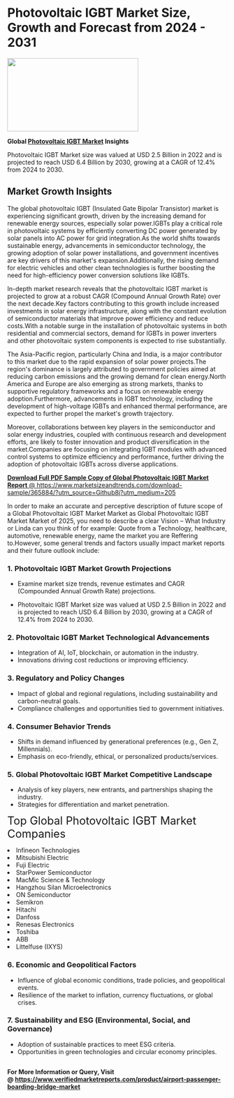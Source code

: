 <H1>Photovoltaic IGBT Market Size, Growth and Forecast from 2024 - 2031</H1><img class="aligncenter size-medium wp-image-584254" src="https://thirdeyenews.in/wp-content/uploads/2024/09/Global-Market-Research-300x168.jpeg" alt="" width="300" height="168" /><p><strong>Global&nbsp;<a href="https://www.marketsizeandtrends.com/download-sample/365884/?utm_source=Github8j?utm_medium=205">Photovoltaic IGBT Market</a> Insights</strong></p><p>Photovoltaic IGBT Market size was valued at USD 2.5 Billion in 2022 and is projected to reach USD 6.4 Billion by 2030, growing at a CAGR of 12.4% from 2024 to 2030.</p><p><h2>Market Growth Insights</h2> <p>The global photovoltaic IGBT (Insulated Gate Bipolar Transistor) market is experiencing significant growth, driven by the increasing demand for renewable energy sources, especially solar power.IGBTs play a critical role in photovoltaic systems by efficiently converting DC power generated by solar panels into AC power for grid integration.As the world shifts towards sustainable energy, advancements in semiconductor technology, the growing adoption of solar power installations, and government incentives are key drivers of this market's expansion.Additionally, the rising demand for electric vehicles and other clean technologies is further boosting the need for high-efficiency power conversion solutions like IGBTs.</p> <p><a href="#"></a></p> <p>In-depth market research reveals that the photovoltaic IGBT market is projected to grow at a robust CAGR (Compound Annual Growth Rate) over the next decade.Key factors contributing to this growth include increased investments in solar energy infrastructure, along with the constant evolution of semiconductor materials that improve power efficiency and reduce costs.With a notable surge in the installation of photovoltaic systems in both residential and commercial sectors, demand for IGBTs in power inverters and other photovoltaic system components is expected to rise substantially.</p> <p>The Asia-Pacific region, particularly China and India, is a major contributor to this market due to the rapid expansion of solar power projects.The region's dominance is largely attributed to government policies aimed at reducing carbon emissions and the growing demand for clean energy.North America and Europe are also emerging as strong markets, thanks to supportive regulatory frameworks and a focus on renewable energy adoption.Furthermore, advancements in IGBT technology, including the development of high-voltage IGBTs and enhanced thermal performance, are expected to further propel the market's growth trajectory.</p> <p>Moreover, collaborations between key players in the semiconductor and solar energy industries, coupled with continuous research and development efforts, are likely to foster innovation and product diversification in the market.Companies are focusing on integrating IGBT modules with advanced control systems to optimize efficiency and performance, further driving the adoption of photovoltaic IGBTs across diverse applications.</p> <p><a href="#"></p><p><span class=""><strong>Download Full PDF Sample Copy of Global Photovoltaic IGBT Market Report</strong> @ <a href="https://www.marketsizeandtrends.com/download-sample/365884/?utm_source=Github8j?utm_medium=205" target="_blank">https://www.marketsizeandtrends.com/download-sample/365884/?utm_source=Github8j?utm_medium=205</a></span></p><p>In order to make an accurate and perceptive description of future scope of a Global&nbsp;Photovoltaic IGBT Market Market as Global&nbsp;Photovoltaic IGBT Market Market of 2025, you need to describe a clear Vision &ndash; What Industry or Linda can you think of for example: Quote from a Technology, healthcare, automotive, renewable energy, name the market you are Reffering to.However, some general trends and factors usually impact market reports and their future outlook include:</p><h3>1.&nbsp;<strong>Photovoltaic IGBT Market Growth Projections</strong></h3><ul><li>Examine market size trends, revenue estimates and CAGR (Compounded Annual Growth Rate) projections.</li><li><p>Photovoltaic IGBT Market size was valued at USD 2.5 Billion in 2022 and is projected to reach USD 6.4 Billion by 2030, growing at a CAGR of 12.4% from 2024 to 2030.</p></li></ul><h3>2.&nbsp;<strong>Photovoltaic IGBT Market Technological Advancements</strong></h3><ul><li>Integration of AI, IoT, blockchain, or automation in the industry.</li><li>Innovations driving cost reductions or improving efficiency.</li></ul><h3>3.&nbsp;<strong>Regulatory and Policy Changes</strong></h3><ul><li>Impact of global and regional regulations, including sustainability and carbon-neutral goals.</li><li>Compliance challenges and opportunities tied to government initiatives.</li></ul><h3>4.&nbsp;<strong>Consumer Behavior Trends</strong></h3><ul><li>Shifts in demand influenced by generational preferences (e.g., Gen Z, Millennials).</li><li>Emphasis on eco-friendly, ethical, or personalized products/services.</li></ul><h3>5.&nbsp;<strong>Global Photovoltaic IGBT Market Competitive Landscape</strong></h3><ul><li>Analysis of key players, new entrants, and partnerships shaping the industry.</li><li>Strategies for differentiation and market penetration.</li></ul><p data-pm-slice="1 1 []"><span style="color: inherit; font-family: inherit; font-size: 25px;">Top Global Photovoltaic IGBT Market Companies</span></p><div class="" data-test-id=""><p><li>Infineon Technologies</li><li> Mitsubishi Electric</li><li> Fuji Electric</li><li> StarPower Semiconductor</li><li> MacMic Science & Technology</li><li> Hangzhou Silan Microelectronics</li><li> ON Semiconductor</li><li> Semikron</li><li> Hitachi</li><li> Danfoss</li><li> Renesas Electronics</li><li> Toshiba</li><li> ABB</li><li> Littelfuse (IXYS)</li></p></div><h3>6.&nbsp;<strong>Economic and Geopolitical Factors</strong></h3><ul><li>Influence of global economic conditions, trade policies, and geopolitical events.</li><li>Resilience of the market to inflation, currency fluctuations, or global crises.</li></ul><h3>7.&nbsp;<strong>Sustainability and ESG (Environmental, Social, and Governance)</strong></h3><ul><li>Adoption of sustainable practices to meet ESG criteria.</li><li>Opportunities in green technologies and circular economy principles.</li></ul><h2><strong style="font-size: 14px;">For More Information or Query, Visit @&nbsp;</strong><a style="background-color: #ffffff; font-size: 14px;" href="https://www.marketsizeandtrends.com/report/photovoltaic-igbt-market/" target="_blank">https://www.verifiedmarketreports.com/product/airport-passenger-boarding-bridge-market</a></h2>